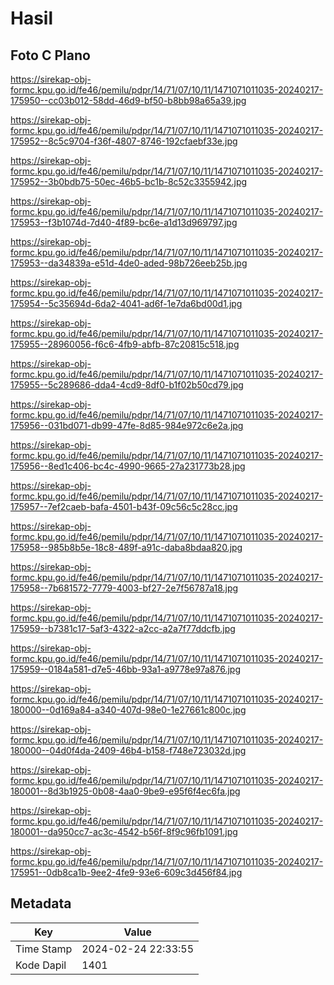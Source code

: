 # Hasil

## Foto C Plano

https://sirekap-obj-formc.kpu.go.id/fe46/pemilu/pdpr/14/71/07/10/11/1471071011035-20240217-175950--cc03b012-58dd-46d9-bf50-b8bb98a65a39.jpg

https://sirekap-obj-formc.kpu.go.id/fe46/pemilu/pdpr/14/71/07/10/11/1471071011035-20240217-175952--8c5c9704-f36f-4807-8746-192cfaebf33e.jpg

https://sirekap-obj-formc.kpu.go.id/fe46/pemilu/pdpr/14/71/07/10/11/1471071011035-20240217-175952--3b0bdb75-50ec-46b5-bc1b-8c52c3355942.jpg

https://sirekap-obj-formc.kpu.go.id/fe46/pemilu/pdpr/14/71/07/10/11/1471071011035-20240217-175953--f3b1074d-7d40-4f89-bc6e-a1d13d969797.jpg

https://sirekap-obj-formc.kpu.go.id/fe46/pemilu/pdpr/14/71/07/10/11/1471071011035-20240217-175953--da34839a-e51d-4de0-aded-98b726eeb25b.jpg

https://sirekap-obj-formc.kpu.go.id/fe46/pemilu/pdpr/14/71/07/10/11/1471071011035-20240217-175954--5c35694d-6da2-4041-ad6f-1e7da6bd00d1.jpg

https://sirekap-obj-formc.kpu.go.id/fe46/pemilu/pdpr/14/71/07/10/11/1471071011035-20240217-175955--28960056-f6c6-4fb9-abfb-87c20815c518.jpg

https://sirekap-obj-formc.kpu.go.id/fe46/pemilu/pdpr/14/71/07/10/11/1471071011035-20240217-175955--5c289686-dda4-4cd9-8df0-b1f02b50cd79.jpg

https://sirekap-obj-formc.kpu.go.id/fe46/pemilu/pdpr/14/71/07/10/11/1471071011035-20240217-175956--031bd071-db99-47fe-8d85-984e972c6e2a.jpg

https://sirekap-obj-formc.kpu.go.id/fe46/pemilu/pdpr/14/71/07/10/11/1471071011035-20240217-175956--8ed1c406-bc4c-4990-9665-27a231773b28.jpg

https://sirekap-obj-formc.kpu.go.id/fe46/pemilu/pdpr/14/71/07/10/11/1471071011035-20240217-175957--7ef2caeb-bafa-4501-b43f-09c56c5c28cc.jpg

https://sirekap-obj-formc.kpu.go.id/fe46/pemilu/pdpr/14/71/07/10/11/1471071011035-20240217-175958--985b8b5e-18c8-489f-a91c-daba8bdaa820.jpg

https://sirekap-obj-formc.kpu.go.id/fe46/pemilu/pdpr/14/71/07/10/11/1471071011035-20240217-175958--7b681572-7779-4003-bf27-2e7f56787a18.jpg

https://sirekap-obj-formc.kpu.go.id/fe46/pemilu/pdpr/14/71/07/10/11/1471071011035-20240217-175959--b7381c17-5af3-4322-a2cc-a2a7f77ddcfb.jpg

https://sirekap-obj-formc.kpu.go.id/fe46/pemilu/pdpr/14/71/07/10/11/1471071011035-20240217-175959--0184a581-d7e5-46bb-93a1-a9778e97a876.jpg

https://sirekap-obj-formc.kpu.go.id/fe46/pemilu/pdpr/14/71/07/10/11/1471071011035-20240217-180000--0d169a84-a340-407d-98e0-1e27661c800c.jpg

https://sirekap-obj-formc.kpu.go.id/fe46/pemilu/pdpr/14/71/07/10/11/1471071011035-20240217-180000--04d0f4da-2409-46b4-b158-f748e723032d.jpg

https://sirekap-obj-formc.kpu.go.id/fe46/pemilu/pdpr/14/71/07/10/11/1471071011035-20240217-180001--8d3b1925-0b08-4aa0-9be9-e95f6f4ec6fa.jpg

https://sirekap-obj-formc.kpu.go.id/fe46/pemilu/pdpr/14/71/07/10/11/1471071011035-20240217-180001--da950cc7-ac3c-4542-b56f-8f9c96fb1091.jpg

https://sirekap-obj-formc.kpu.go.id/fe46/pemilu/pdpr/14/71/07/10/11/1471071011035-20240217-175951--0db8ca1b-9ee2-4fe9-93e6-609c3d456f84.jpg


## Metadata

| Key        | Value               |
| ---------- | ------------------- |
| Time Stamp | 2024-02-24 22:33:55 |
| Kode Dapil | 1401                |



